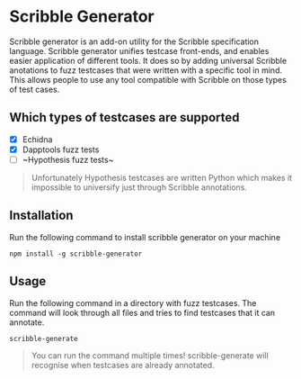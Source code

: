 # Scribble Generator

Scribble generator is an add-on utility for the Scribble specification language. Scribble generator unifies testcase front-ends, and enables easier application of different tools. It does so by adding universal Scribble anotations to fuzz testcases that were written with a specific tool in mind. This allows people to use any tool compatible with Scribble on those types of test cases.

## Which types of testcases are supported

- [x] Echidna
- [x] Dapptools fuzz tests
- [ ] ~Hypothesis fuzz tests~

> Unfortunately Hypothesis testcases are written Python which makes it impossible to universify just through Scribble annotations.

## Installation
Run the following command to install scribble generator on your machine
```
npm install -g scribble-generator
```

## Usage
Run the following command in a directory with fuzz testcases. The command will look through all files and tries to find testcases that it can annotate.
```
scribble-generate
```

> You can run the command multiple times! scribble-generate will recognise when testcases are already annotated.
